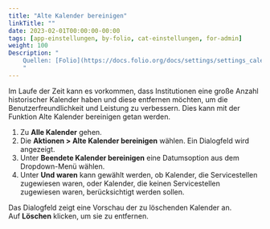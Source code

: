 ```yaml
---
title: "Alte Kalender bereinigen"
linkTitle: ""
date: 2023-02-01T00:00:00-00:00
tags: [app-einstellungen, by-folio, cat-einstellungen, for-admin]
weight: 100
Description: "
    Quellen: [Folio](https://docs.folio.org/docs/settings/settings_calendar/settings_calendar/#purge-old-calendars) & [GBV](https://info.gbv.de/display/FOLIOGBVEXTERN/Einstellungen+(Kalender):+Alte+Kalender+bereinigen)
    "
---
```


Im Laufe der Zeit kann es vorkommen, dass Institutionen eine große Anzahl historischer Kalender haben und diese entfernen möchten, um die Benutzerfreundlichkeit und Leistung zu verbessern. Dies kann mit der Funktion Alte Kalender bereinigen getan werden.

1.  Zu **Alle Kalender** gehen.
2.  Die **Aktionen > Alte Kalender bereinigen** wählen. Ein Dialogfeld wird angezeigt.
3.  Unter **Beendete Kalender bereinigen** eine Datumsoption aus dem Dropdown-Menü wählen.
4.  Unter **Und waren** kann gewählt werden, ob Kalender, die Servicestellen zugewiesen waren, oder Kalender, die keinen Servicestellen zugewiesen waren, berücksichtigt werden sollen.

Das Dialogfeld zeigt eine Vorschau der zu löschenden Kalender an. Auf **Löschen** klicken, um sie zu entfernen.

